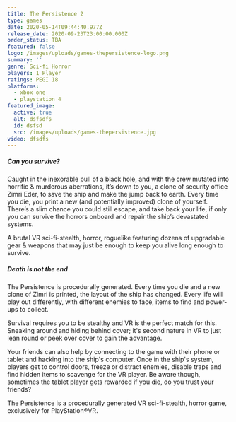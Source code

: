 ```yaml
---
title: The Persistence 2
type: games
date: 2020-05-14T09:44:40.977Z
release_date: 2020-09-23T23:00:00.000Z
order_status: TBA
featured: false
logo: /images/uploads/games-thepersistence-logo.png
summary: ''
genre: Sci-fi Horror
players: 1 Player
ratings: PEGI 18
platforms:
  - xbox one
  - playstation 4
featured_image:
  active: true
  alt: dsfsdfs
  id: dsfsd
  src: /images/uploads/games-thepersistence.jpg
video: dfsdfs
---
```

##### Can you survive?

Caught in the inexorable pull of a black hole, and with the crew mutated into horrific & murderous aberrations, it’s down to you, a clone of security office Zimri Eder, to save the ship and make the jump back to earth. Every time you die, you print a new (and potentially improved) clone of yourself. There’s a slim chance you could still escape, and take back your life, if only you can survive the horrors onboard and repair the ship’s devastated systems.

A brutal VR sci-fi-stealth, horror, roguelike featuring dozens of upgradable gear & weapons that may just be enough to keep you alive long enough to survive.

##### Death is not the end

The Persistence is procedurally generated. Every time you die and a new clone of Zimri is printed, the layout of the ship has changed. Every life will play out differently, with different enemies to face, items to find and power-ups to collect.

Survival requires you to be stealthy and VR is the perfect match for this. Sneaking around and hiding behind cover; it's second nature in VR to just lean round or peek over cover to gain the advantage.

Your friends can also help by connecting to the game with their phone or tablet and hacking into the ship's computer. Once in the ship's system, players get to control doors, freeze or distract enemies, disable traps and find hidden items to scavenge for the VR player. Be aware though, sometimes the tablet player gets rewarded if you die, do you trust your friends?

The Persistence is a procedurally generated VR sci-fi-stealth, horror game, exclusively for PlayStation®VR.
